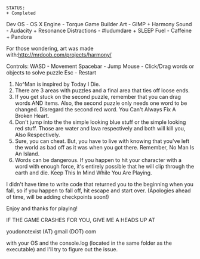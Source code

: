 ```
STATUS:
+ Completed
```

Dev OS - OS X 
Engine - Torque Game Builder 
Art - GIMP + Harmony 
Sound - Audacity + Resonance 
Distractions - #ludumdare + SLEEP 
Fuel - Caffeine + Pandora 

For those wondering, art was made with:http://mrdoob.com/projects/harmony/ 

Controls: 
WASD - Movement 
Spacebar - Jump 
Mouse - Click/Drag words or objects to solve puzzle 
Esc - Restart 

1. No^Man is inspired by Today I Die. 
2. There are 3 areas with puzzles and a final area that ties off loose ends. 
3. If you get stuck on the second puzzle, remember that you can drag words AND items. Also, the second puzzle only needs one word to be changed. Disregard the second red word. You Can't Always Fix A Broken Heart. 
4. Don't jump into the the simple looking blue stuff or the simple looking red stuff. Those are water and lava respectively and both will kill you, Also Respectively. 
5. Sure, you can cheat. But, you have to live with knowing that you've left the world as bad off as it was when you got there. Remember, No Man Is An Island. 
6. Words can be dangerous. If you happen to hit your character with a word with enough force, it's entirely possible that he will clip through the earth and die. Keep This In Mind While You Are Playing. 

I didn't have time to write code that returned you to the beginning when you fall, so if you happen to fall off, hit escape and start over. (Apologies ahead of time, will be adding checkpoints soon!) 

Enjoy and thanks for playing! 

IF THE GAME CRASHES FOR YOU, GIVE ME A HEADS UP AT 

youdonotexist (AT) gmail (DOT) com 

with your OS and the console.log (located in the same folder as the executable) and I'll try to figure out the issue.
